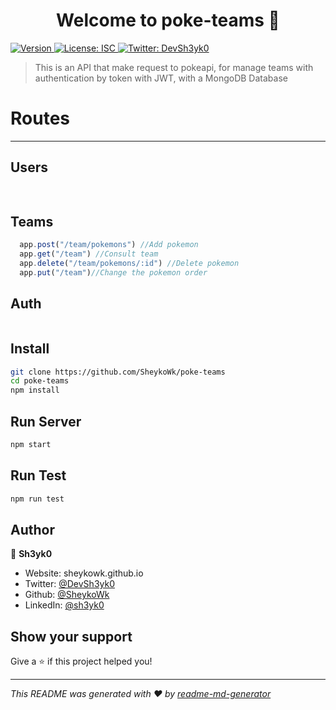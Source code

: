<h1 align="center">Welcome to poke-teams 👋</h1>
<p>
  <a href="https://www.npmjs.com/package/poke-team" target="_blank">
    <img alt="Version" src="https://img.shields.io/npm/v/pokeapi.svg">
  </a>
  <a href="#" target="_blank">
    <img alt="License: ISC" src="https://img.shields.io/badge/License-ISC-yellow.svg" />
  </a>
  <a href="https://twitter.com/DevSh3yk0" target="_blank">
    <img alt="Twitter: DevSh3yk0" src="https://img.shields.io/twitter/follow/DevSh3yk0.svg?style=social" />
  </a>
</p>

> This is an API that make request to pokeapi, for manage teams with authentication by token with JWT, with a MongoDB Database

# **Routes**
***
## Users
```javascript
  
```
## Teams
```javascript
  app.post("/team/pokemons") //Add pokemon
  app.get("/team") //Consult team
  app.delete("/team/pokemons/:id") //Delete pokemon
  app.put("/team")//Change the pokemon order
```
## Auth
```javascript


```


## Install

```sh
git clone https://github.com/SheykoWk/poke-teams
cd poke-teams
npm install
```

## Run Server

```sh
npm start
```

## Run Test

```sh
npm run test
```

## Author

👤 **Sh3yk0**

* Website: sheykowk.github.io
* Twitter: [@DevSh3yk0](https://twitter.com/DevSh3yk0)
* Github: [@SheykoWk](https://github.com/SheykoWk)
* LinkedIn: [@sh3yk0](https://linkedin.com/in/sh3yk0)

## Show your support

Give a ⭐️ if this project helped you!

***
_This README was generated with ❤️ by [readme-md-generator](https://github.com/kefranabg/readme-md-generator)_